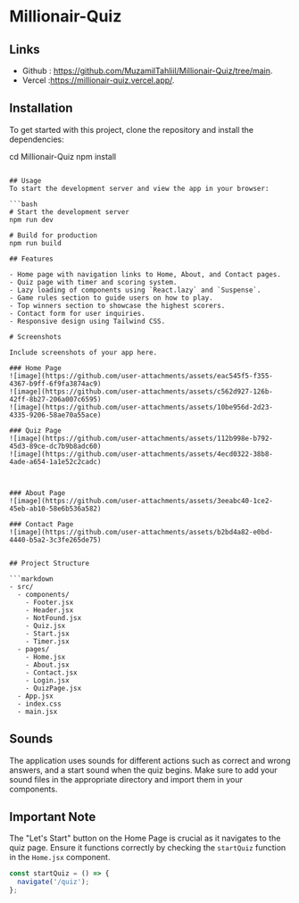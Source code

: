 # Millionair-Quiz

## Links 
- Github : https://github.com/MuzamilTahliil/Millionair-Quiz/tree/main.
- Vercel :https://millionair-quiz.vercel.app/.
## Installation

To get started with this project, clone the repository and install the dependencies:

cd Millionair-Quiz
npm install
```

## Usage
To start the development server and view the app in your browser:

```bash
# Start the development server
npm run dev

# Build for production
npm run build

## Features

- Home page with navigation links to Home, About, and Contact pages.
- Quiz page with timer and scoring system.
- Lazy loading of components using `React.lazy` and `Suspense`.
- Game rules section to guide users on how to play.
- Top winners section to showcase the highest scorers.
- Contact form for user inquiries.
- Responsive design using Tailwind CSS.

# Screenshots

Include screenshots of your app here.

### Home Page
![image](https://github.com/user-attachments/assets/eac545f5-f355-4367-b9ff-6f9fa3874ac9)
![image](https://github.com/user-attachments/assets/c562d927-126b-42ff-8b27-206a007c6595)
![image](https://github.com/user-attachments/assets/10be956d-2d23-4335-9206-58ae70a55ace)

### Quiz Page
![image](https://github.com/user-attachments/assets/112b998e-b792-45d3-89ce-dc7b9b8adc60)
![image](https://github.com/user-attachments/assets/4ecd0322-38b8-4ade-a654-1a1e52c2cadc)



### About Page
![image](https://github.com/user-attachments/assets/3eeabc40-1ce2-45eb-ab10-58e6b536a582)

### Contact Page
![image](https://github.com/user-attachments/assets/b2bd4a82-e0bd-4440-b5a2-3c3fe265de75)


## Project Structure

```markdown
- src/
  - components/
    - Footer.jsx
    - Header.jsx
    - NotFound.jsx
    - Quiz.jsx
    - Start.jsx
    - Timer.jsx
  - pages/
    - Home.jsx
    - About.jsx
    - Contact.jsx
    - Login.jsx
    - QuizPage.jsx
  - App.jsx
  - index.css
  - main.jsx
```

## Sounds

The application uses sounds for different actions such as correct and wrong answers, and a start sound when the quiz begins. Make sure to add your sound files in the appropriate directory and import them in your components.

## Important Note

The "Let's Start" button on the Home Page is crucial as it navigates to the quiz page. Ensure it functions correctly by checking the `startQuiz` function in the `Home.jsx` component.

```javascript
const startQuiz = () => {
  navigate('/quiz');
};
```
